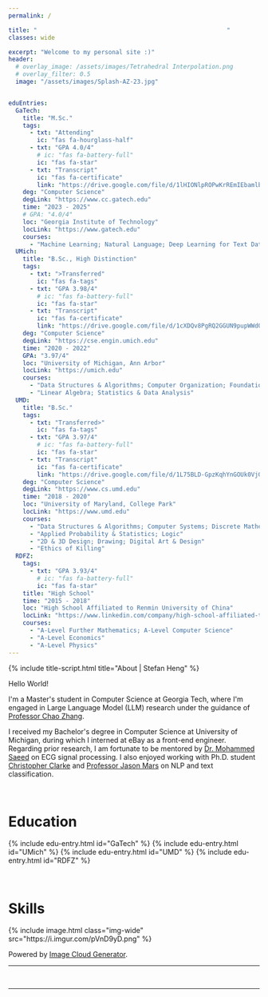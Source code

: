 ```yaml
---
permalink: /

title: "　　　　　　　　　　　　　　　　　　　　　　　　　　　　　　　　"
classes: wide

excerpt: "Welcome to my personal site :)"
header:
  # overlay_image: /assets/images/Tetrahedral Interpolation.png
  # overlay_filter: 0.5
  image: "/assets/images/Splash-AZ-23.jpg"


eduEntries:
  GaTech:
    title: "M.Sc."
    tags:
      - txt: "Attending"
        ic: "fas fa-hourglass-half"
      - txt: "GPA 4.0/4"
        # ic: "fas fa-battery-full"
        ic: "fas fa-star"
      - txt: "Transcript"
        ic: "fas fa-certificate"
        link: "https://drive.google.com/file/d/1lHIONlpROPwKrREmIEbamlbYdgryXc76/view?usp=sharing"
    deg: "Computer Science"
    degLink: "https://www.cc.gatech.edu"
    time: "2023 - 2025"
    # GPA: "4.0/4"
    loc: "Georgia Institute of Technology"
    locLink: "https://www.gatech.edu"
    courses:
      - "Machine Learning; Natural Language; Deep Learning for Text Data; Large Language Models; Game Artificial Intelligence; Data-Centric Machine Learning"
  UMich:
    title: "B.Sc., High Distinction"
    tags:
      - txt: ">Transferred"
        ic: "fas fa-tags"
      - txt: "GPA 3.98/4"
        # ic: "fas fa-battery-full"
        ic: "fas fa-star"
      - txt: "Transcript"
        ic: "fas fa-certificate"
        link: "https://drive.google.com/file/d/1cXDQv8PgRQ2GGUN9pupWWdQcZ0xIVtvi/view?usp=sharing"
    deg: "Computer Science"
    degLink: "https://cse.engin.umich.edu"
    time: "2020 - 2022"
    GPA: "3.97/4"
    loc: "University of Michigan, Ann Arbor"
    locLink: "https://umich.edu"
    courses:
      - "Data Structures & Algorithms; Computer Organization; Foundation of Computer Science; Machine Learning; Artificial Intelligence; Conversational AI; Natural Language Processing; Deep Learning for Computer Vision"
      - "Linear Algebra; Statistics & Data Analysis"
  UMD:
    title: "B.Sc."
    tags:
      - txt: "Transferred>"
        ic: "fas fa-tags"
      - txt: "GPA 3.97/4"
        # ic: "fas fa-battery-full"
        ic: "fas fa-star"
      - txt: "Transcript"
        ic: "fas fa-certificate"
        link: "https://drive.google.com/file/d/1L75BLD-GpzKqhYnGOUk0VjGjNUoivliI/view?usp=sharing"
    deg: "Computer Science"
    degLink: "https://www.cs.umd.edu"
    time: "2018 - 2020"
    loc: "University of Maryland, College Park"
    locLink: "https://www.umd.edu"
    courses:
      - "Data Structures & Algorithms; Computer Systems; Discrete Mathematics; Programming Languages; Algorithms"
      - "Applied Probability & Statistics; Logic"
      - "2D & 3D Design; Drawing; Digital Art & Design"
      - "Ethics of Killing"
  RDFZ:
    tags:
      - txt: "GPA 3.93/4"
        # ic: "fas fa-battery-full"
        ic: "fas fa-star"
    title: "High School"
    time: "2015 - 2018"
    loc: "High School Affiliated to Renmin University of China"
    locLink: "https://www.linkedin.com/company/high-school-affiliated-to-renmin-university-of-china-rdfz-icc/"
    courses:
      - "A-Level Further Mathematics; A-Level Computer Science"
      - "A-Level Economics"
      - "A-Level Physics"
---
```

{% include title-script.html title="About | Stefan Heng" %}


Hello World!

I'm a Master's student in Computer Science at Georgia Tech, where I'm engaged in Large Language Model (LLM) research under the guidance of [Professor Chao Zhang](http://chaozhang.org).

I received my Bachelor's degree in Computer Science at University of Michigan, during which I interned at eBay as a front-end engineer.
Regarding prior research, I am fortunate to be mentored by [Dr. Mohammed Saeed](https://mcircc.umich.edu/members/mohammed-saeed-md-phd) on ECG signal processing.
I also enjoyed working with Ph.D. student [Christopher Clarke](https://csclarke.com) and [Professor Jason Mars](https://www.jasonmars.org) on NLP and text classification.

<!-- I'm seeking a CS/NLP Ph.D. program. -->
<br>





# Education

{% include edu-entry.html id="GaTech" %}
{% include edu-entry.html id="UMich" %}
{% include edu-entry.html id="UMD" %}
{% include edu-entry.html id="RDFZ" %}

<br>





# Skills

<div class="skills-image-cloud">
  {% include image.html class="img-wide" src="https://i.imgur.com/pVnD9yD.png" %}
  <div class="skills-image-cloud__footer">
    <p> Powered by <a href="https://github.com/StefanHeng/Image-Cloud-Generator">Image Cloud Generator</a>. </p>
  </div>
</div>

<hr>
<br>




<a href="/StefanHeng">
  <i class="fas fa-feather-alt"></i>
</a>

<hr>
<br>
